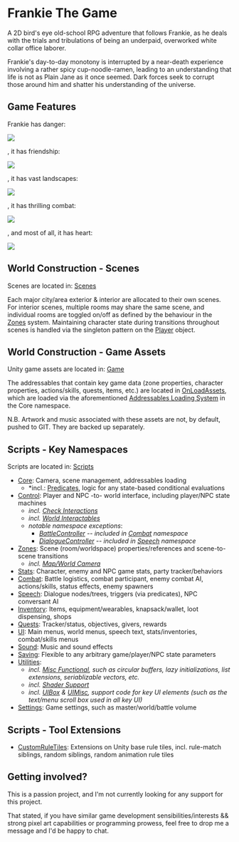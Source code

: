 # Frankie The Game

A 2D bird's eye old-school RPG adventure that follows Frankie, as he deals with the trials and tribulations of being an underpaid, overworked white collar office laborer.  

Frankie's day-to-day monotony is interrupted by a near-death experience involving a rather spicy cup-noodle-ramen, leading to an understanding that life is not as Plain Jane as it once seemed.  Dark forces seek to corrupt those around him and shatter his understanding of the universe.

## Game Features

Frankie has danger:

![](/InfoTools/Images/HorseDanger.png)

, it has friendship:

![](/InfoTools/Images/FrankieFriendship.gif)

, it has vast landscapes:

![](/InfoTools/Images/VastOverworld.png)

, it has thrilling combat:

![](/InfoTools/Images/ThrillingCombatToo.png)

, and most of all, it has heart:

![](/InfoTools/Images/LucySmooch.png)

## World Construction - Scenes

Scenes are located in: [Scenes](./Assets/Scenes/)

Each major city/area exterior & interior are allocated to their own scenes.  For interior scenes, multiple rooms may share the same scene, and individual rooms are toggled on/off as defined by the behaviour in the [Zones](/Assets/Scripts/Zones/) system.  Maintaining character state during transitions throughout scenes is handled via the singleton pattern on the [Player](/Assets/Scripts/Core//Player.cs) object.

## World Construction - Game Assets

Unity game assets are located in: [Game](./Assets/Game/)

The addressables that contain key game data (zone properties, character properties, actions/skills, quests, items, etc.) are located in [OnLoadAssets](/Assets/Game/OnLoadAssets/), which are loaded via the aforementioned [Addressables Loading System](/Assets/Scripts/Core/AddressablesHandling/) in the Core namespace.

N.B. Artwork and music associated with these assets are not, by default, pushed to GIT.  They are backed up separately.

## Scripts - Key Namespaces

Scripts are located in: [Scripts](./Assets/Scripts/)

* [Core](/Assets/Scripts/Core/):  Camera, scene management, addressables loading
    * *incl.: [Predicates](/Assets/Scripts/Predicates/), logic for any state-based conditional evaluations
* [Control](/Assets/Scripts/Control/):  Player and NPC -to- world interface, including player/NPC state machines
    * *incl. [Check Interactions](/Assets/Scripts/CheckInteractions/)*
    * *incl. [World Interactables](/Assets/Scripts/World/)*
    * *notable namespace exceptions*:
        * *[BattleController](/Assets/Scripts/Control/Controllers/BattleController.cs) -- included in [Combat](/Assets/Scripts/Combat/) namespace*
        * *[DialogueController](/Assets/Scripts/Control/Controllers/DialogueController.cs) -- included in [Speech](/Assets/Scripts/Speech/) namespace*
* [Zones](/Assets/Scripts/Zones/):  Scene (room/worldspace) properties/references and scene-to-scene transitions
    * *incl. [Map/World Camera](/Assets/Scripts/Zones/Map/)*
* [Stats](/Assets/Scripts/Stats/):  Character, enemy and NPC game stats, party tracker/behaviors
* [Combat](/Assets/Scripts/Combat/):  Battle logistics, combat participant, enemy combat AI, actions/skills, status effects, enemy spawners
* [Speech](/Assets/Scripts/Speech/):  Dialogue nodes/trees, triggers (via predicates), NPC conversant AI
* [Inventory](/Assets/Scripts/Inventory/):  Items, equipment/wearables, knapsack/wallet, loot dispensing, shops
* [Quests](/Assets/Scripts/Quests/):  Tracker/status, objectives, givers, rewards
* [UI](/Assets/Scripts/UI/):  Main menus, world menus, speech text, stats/inventories, combat/skills menus
* [Sound](/Assets/Scripts/Sound/):  Music and sound effects
* [Saving](/Assets/Scripts/Saving/):  Flexible to any arbitrary game/player/NPC state parameters
* [Utilities](/Assets/Scripts/Utils/):
    * *incl. [Misc Functional](/Assets/Scripts/Utils/Functional/), such as circular buffers, lazy initializations, list extensions, seriablizable vectors, etc.*
    * *incl. [Shader Support](/Assets/Scripts/Utils//Shaders/)*
    * *incl. [UIBox](/Assets/Scripts/Utils/UIBox/) & [UIMisc](/Assets/Scripts/Utils/UIMisc/), support code for key UI elements (such as the text/menu scroll box used in all key UI)*
* [Settings](/Assets/Scripts/PlayerPrefs/):  Game settings, such as master/world/battle volume

## Scripts - Tool Extensions

* [CustomRuleTiles](/Assets/Scripts/CustomRuleTiles/):  Extensions on Unity base rule tiles, incl. rule-match siblings, random siblings, random animation rule tiles

## Getting involved?

This is a passion project, and I'm not currently looking for any support for this project.  

That stated, if you have similar game development sensibilities/interests && strong pixel art capabilities or programming prowess, feel free to drop me a message and I'd be happy to chat.

